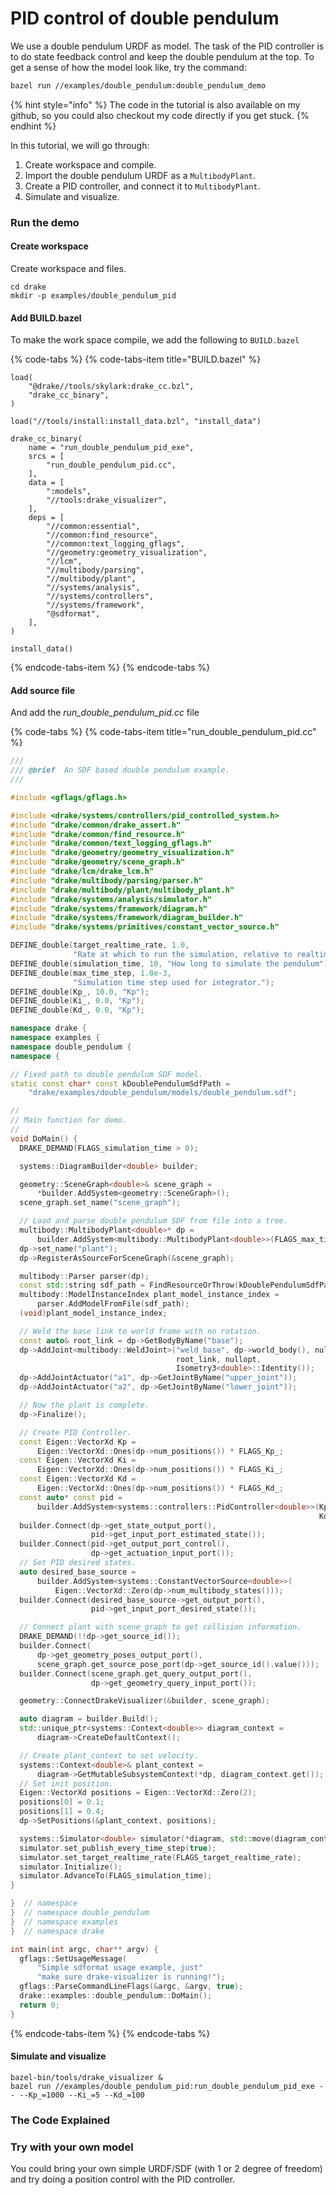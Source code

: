 # PID control of double pendulum

We use a double pendulum URDF as model. The task of the PID controller is to do state feedback control and keep the double pendulum at the top. To get a sense of how the model look like, try the command:

```bash
bazel run //examples/double_pendulum:double_pendulum_demo
```

{% hint style="info" %}
The code in the tutorial is also available on my github, so you could also checkout my code directly if you get stuck.
{% endhint %}

In this tutorial, we will go through:

1. Create workspace and compile.
2. Import the double pendulum URDF as a `MultibodyPlant`.
3. Create a PID controller, and connect it to `MultibodyPlant`.
4. Simulate and visualize.

### Run the demo

#### Create workspace

Create workspace and files.

```text
cd drake
mkdir -p examples/double_pendulum_pid
```

#### Add BUILD.bazel

To make the work space compile, we add the following to `BUILD.bazel`

{% code-tabs %}
{% code-tabs-item title="BUILD.bazel" %}
```text
load(
    "@drake//tools/skylark:drake_cc.bzl",
    "drake_cc_binary",
)

load("//tools/install:install_data.bzl", "install_data")

drake_cc_binary(
    name = "run_double_pendulum_pid_exe",
    srcs = [
        "run_double_pendulum_pid.cc",
    ],
    data = [
        ":models",
        "//tools:drake_visualizer",
    ],
    deps = [
        "//common:essential",
        "//common:find_resource",
        "//common:text_logging_gflags",
        "//geometry:geometry_visualization",
        "//lcm",
        "//multibody/parsing",
        "//multibody/plant",
        "//systems/analysis",
        "//systems/controllers",
        "//systems/framework",
        "@sdformat",
    ],
)

install_data()
```
{% endcode-tabs-item %}
{% endcode-tabs %}

#### Add source file

And add the _run\_double\_pendulum\_pid.cc_ file

{% code-tabs %}
{% code-tabs-item title="run\_double\_pendulum\_pid.cc" %}
```cpp
///
/// @brief  An SDF based double pendulum example.
///

#include <gflags/gflags.h>

#include <drake/systems/controllers/pid_controlled_system.h>
#include "drake/common/drake_assert.h"
#include "drake/common/find_resource.h"
#include "drake/common/text_logging_gflags.h"
#include "drake/geometry/geometry_visualization.h"
#include "drake/geometry/scene_graph.h"
#include "drake/lcm/drake_lcm.h"
#include "drake/multibody/parsing/parser.h"
#include "drake/multibody/plant/multibody_plant.h"
#include "drake/systems/analysis/simulator.h"
#include "drake/systems/framework/diagram.h"
#include "drake/systems/framework/diagram_builder.h"
#include "drake/systems/primitives/constant_vector_source.h"

DEFINE_double(target_realtime_rate, 1.0,
              "Rate at which to run the simulation, relative to realtime");
DEFINE_double(simulation_time, 10, "How long to simulate the pendulum");
DEFINE_double(max_time_step, 1.0e-3,
              "Simulation time step used for integrator.");
DEFINE_double(Kp_, 10.0, "Kp");
DEFINE_double(Ki_, 0.0, "Kp");
DEFINE_double(Kd_, 0.0, "Kp");

namespace drake {
namespace examples {
namespace double_pendulum {
namespace {

// Fixed path to double pendulum SDF model.
static const char* const kDoublePendulumSdfPath =
    "drake/examples/double_pendulum/models/double_pendulum.sdf";

//
// Main function for demo.
//
void DoMain() {
  DRAKE_DEMAND(FLAGS_simulation_time > 0);

  systems::DiagramBuilder<double> builder;

  geometry::SceneGraph<double>& scene_graph =
      *builder.AddSystem<geometry::SceneGraph>();
  scene_graph.set_name("scene_graph");

  // Load and parse double pendulum SDF from file into a tree.
  multibody::MultibodyPlant<double>* dp =
      builder.AddSystem<multibody::MultibodyPlant<double>>(FLAGS_max_time_step);
  dp->set_name("plant");
  dp->RegisterAsSourceForSceneGraph(&scene_graph);

  multibody::Parser parser(dp);
  const std::string sdf_path = FindResourceOrThrow(kDoublePendulumSdfPath);
  multibody::ModelInstanceIndex plant_model_instance_index =
      parser.AddModelFromFile(sdf_path);
  (void)plant_model_instance_index;

  // Weld the base link to world frame with no rotation.
  const auto& root_link = dp->GetBodyByName("base");
  dp->AddJoint<multibody::WeldJoint>("weld_base", dp->world_body(), nullopt,
                                     root_link, nullopt,
                                     Isometry3<double>::Identity());
  dp->AddJointActuator("a1", dp->GetJointByName("upper_joint"));
  dp->AddJointActuator("a2", dp->GetJointByName("lower_joint"));

  // Now the plant is complete.
  dp->Finalize();

  // Create PID Controller.
  const Eigen::VectorXd Kp =
      Eigen::VectorXd::Ones(dp->num_positions()) * FLAGS_Kp_;
  const Eigen::VectorXd Ki =
      Eigen::VectorXd::Ones(dp->num_positions()) * FLAGS_Ki_;
  const Eigen::VectorXd Kd =
      Eigen::VectorXd::Ones(dp->num_positions()) * FLAGS_Kd_;
  const auto* const pid =
      builder.AddSystem<systems::controllers::PidController<double>>(Kp, Ki,
                                                                     Kd);
  builder.Connect(dp->get_state_output_port(),
                  pid->get_input_port_estimated_state());
  builder.Connect(pid->get_output_port_control(),
                  dp->get_actuation_input_port());
  // Set PID desired states.
  auto desired_base_source =
      builder.AddSystem<systems::ConstantVectorSource<double>>(
          Eigen::VectorXd::Zero(dp->num_multibody_states()));
  builder.Connect(desired_base_source->get_output_port(),
                  pid->get_input_port_desired_state());

  // Connect plant with scene_graph to get collision information.
  DRAKE_DEMAND(!!dp->get_source_id());
  builder.Connect(
      dp->get_geometry_poses_output_port(),
      scene_graph.get_source_pose_port(dp->get_source_id().value()));
  builder.Connect(scene_graph.get_query_output_port(),
                  dp->get_geometry_query_input_port());

  geometry::ConnectDrakeVisualizer(&builder, scene_graph);

  auto diagram = builder.Build();
  std::unique_ptr<systems::Context<double>> diagram_context =
      diagram->CreateDefaultContext();

  // Create plant_context to set velocity.
  systems::Context<double>& plant_context =
      diagram->GetMutableSubsystemContext(*dp, diagram_context.get());
  // Set init position.
  Eigen::VectorXd positions = Eigen::VectorXd::Zero(2);
  positions[0] = 0.1;
  positions[1] = 0.4;
  dp->SetPositions(&plant_context, positions);

  systems::Simulator<double> simulator(*diagram, std::move(diagram_context));
  simulator.set_publish_every_time_step(true);
  simulator.set_target_realtime_rate(FLAGS_target_realtime_rate);
  simulator.Initialize();
  simulator.AdvanceTo(FLAGS_simulation_time);
}

}  // namespace
}  // namespace double_pendulum
}  // namespace examples
}  // namespace drake

int main(int argc, char** argv) {
  gflags::SetUsageMessage(
      "Simple sdformat usage example, just"
      "make sure drake-visualizer is running!");
  gflags::ParseCommandLineFlags(&argc, &argv, true);
  drake::examples::double_pendulum::DoMain();
  return 0;
}
```
{% endcode-tabs-item %}
{% endcode-tabs %}

#### Simulate and visualize

```text
bazel-bin/tools/drake_visualizer &
bazel run //examples/double_pendulum_pid:run_double_pendulum_pid_exe -- --Kp_=1000 --Ki_=5 --Kd_=100
```

### The Code Explained



### Try with your own model

You could bring your own simple URDF/SDF \(with 1 or 2 degree of freedom\) and try doing a position control with the PID controller.

